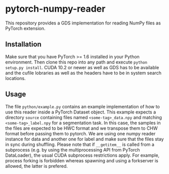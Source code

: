 # pytorch-numpy-reader

This repository provides a GDS implementation for reading NumPy files as PyTorch extension. 

## Installation
Make sure that you have PyTorch >= 1.6 installed in your Python environment. Then clone this repo into any path and execute `python setup.py install`.
CUDA 10.2 or newer as well as GDS has to be available and the cufile lobraries as well as the headers have to be in system search locations.

## Usage
The file `python/example.py` contains an example implementation of how to use this reader inside a PyTorch Dataset object. 
This example expects a directory `source` containing files named `<some-tag>_data.npy` and matching `<some-tag>_label.npy` for a segmentation task. In this case, the samples in the files are expected to be HWC format and we transpose them to CHW format before passing them to pytorch. 
We are using one numpy reader instance for data and another one for label and make sure that the files stay in sync during shuffling.
Please note that if `__getitem__` is called from a subprocess (e.g. by using the multiprocessing API from PyTorch DataLoader), the usual 
CUDA subprocess restrictions apply. For example, process forking is forbidden whereas spawning and using a forkserver is allowed, the latter is prefered. 

